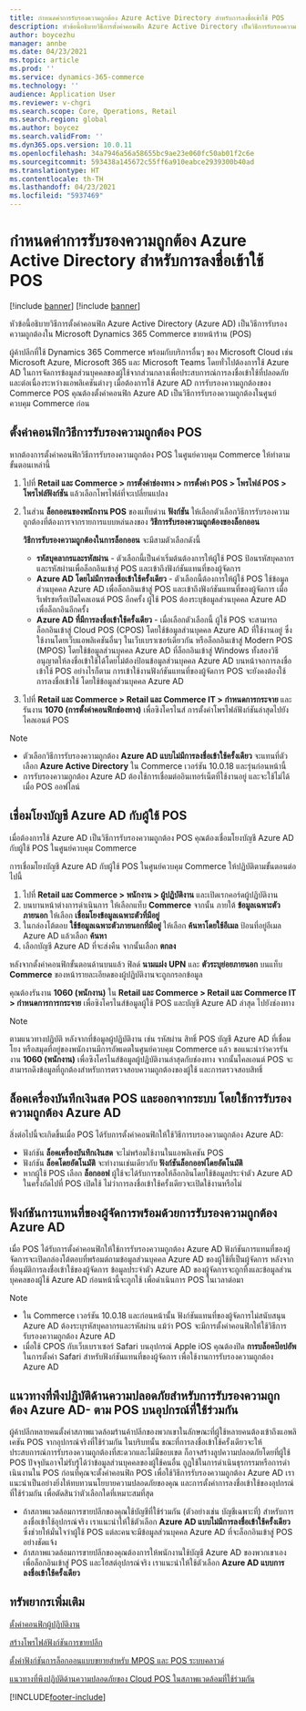 ```yaml
---
title: กำหนดค่าการรับรองความถูกต้อง Azure Active Directory สำหรับการลงชื่อเข้าใช้ POS
description: หัวข้อนี้อธิบายวิธีการตั้งค่าคอนฟิก Azure Active Directory เป็นวิธีการรับรองความถูกต้องใน Microsoft Dynamics 365 Commerce ขายหน้าร้าน
author: boycezhu
manager: annbe
ms.date: 04/23/2021
ms.topic: article
ms.prod: ''
ms.service: dynamics-365-commerce
ms.technology: ''
audience: Application User
ms.reviewer: v-chgri
ms.search.scope: Core, Operations, Retail
ms.search.region: global
ms.author: boycez
ms.search.validFrom: ''
ms.dyn365.ops.version: 10.0.11
ms.openlocfilehash: 34a7946a56a58655bc9ae23e060fc50ab01f2c6e
ms.sourcegitcommit: 593438a145672c55ff6a910eabce2939300b40ad
ms.translationtype: HT
ms.contentlocale: th-TH
ms.lasthandoff: 04/23/2021
ms.locfileid: "5937469"
---
```

# <a name="configure-azure-active-directory-authentication-for-pos-sign-in"></a>กำหนดค่าการรับรองความถูกต้อง Azure Active Directory สำหรับการลงชื่อเข้าใช้ POS

[!include [banner](includes/banner.md)]
[!include [banner](includes/preview-banner.md)]

หัวข้อนี้อธิบายวิธีการตั้งค่าคอนฟิก Azure Active Directory (Azure AD) เป็นวิธีการรับรองความถูกต้องใน Microsoft Dynamics 365 Commerce ขายหน้าร้าน (POS)

ผู้ค้าปลีกที่ใช้ Dynamics 365 Commerce พร้อมกับบริการอื่นๆ ของ Microsoft Cloud เช่น Microsoft Azure, Microsoft 365 และ Microsoft Teams โดยทั่วไปต้องการใช้ Azure AD ในการจัดการข้อมูลส่วนบุคคลของผู้ใช้จากส่วนกลางเพื่อประสบการณ์การลงชื่อเข้าใช้ที่ปลอดภัยและต่อเนื่องระหว่างแอพลิเคชันต่างๆ เมื่อต้องการใช้ Azure AD การรับรองความถูกต้องของ Commerce POS คุณต้องตั้งค่าคอนฟิก Azure AD เป็นวิธีการรับรองความถูกต้องในศูนย์ควบคุม Commerce ก่อน

## <a name="configure-pos-authentication-method"></a>ตั้งค่าคอนฟิกวิธีการรับรองความถูกต้อง POS

หากต้องการตั้งค่าคอนฟิกวิธีการรับรองความถูกต้อง POS ในศูนย์ควบคุม Commerce ให้ทำตามขั้นตอนเหล่านี้
    
1. ไปที่ **Retail และ Commerce \> การตั้งค่าช่องทาง \> การตั้งค่า POS \> โพรไฟล์ POS \> โพรไฟล์ฟังก์ชัน** แล้วเลือกโพรไฟล์ที่จะเปลี่ยนแปลง
1. ในส่วน **ล็อกออนของพนักงาน POS** ของแท็บด่วน **ฟังก์ชัน** ให้เลือกตัวเลือกวิธีการรับรองความถูกต้องที่ต้องการจากรายการแบบหล่นลงของ **วิธีการรับรองความถูกต้องของล็อกออน**

    **วิธีการรับรองความถูกต้องในการล็อกออน** จะมีสามตัวเลือกดังนี้
    
    - **รหัสบุคลากรและรหัสผ่าน** - ตัวเลือกนี้เป็นค่าเริ่มต้นต้องการให้ผู้ใช้ POS ป้อนรหัสบุคลากรและรหัสผ่านเพื่อล็อกอินเข้าสู่ POS และเข้าถึงฟังก์ชันแทนที่ของผู้จัดการ
    - **Azure AD โดยไม่มีการลงชื่อเข้าใช้ครั้งเดียว** - ตัวเลือกนี้ต้องการให้ผู้ใช้ POS ใช้ข้อมูลส่วนบุคคล Azure AD เพื่อล็อกอินเข้าสู่ POS และเข้าถึงฟังก์ชันแทนที่ของผู้จัดการ เมื่อรีเฟรชหรือเปิดไคลเอนต์ POS อีกครั้ง ผู้ใช้ POS ต้องระบุข้อมูลส่วนบุคคล Azure AD เพื่อล็อกอินอีกครั้ง
    - **Azure AD ที่มีการลงชื่อเข้าใช้ครั้งเดียว** - เมื่อเลือกตัวเลือกนี้ ผู้ใช้ POS จะสามารถล็อกอินเข้าสู่ Cloud POS (CPOS) โดยใช้ข้อมูลส่วนบุคคล Azure AD ที่ใช้งานอยู่ ซึ่งใช้งานโดยเว็บแอพลิเคชันอื่นๆ ในเว็บเบราเซอร์เดียวกัน หรือล็อกอินเข้าสู่ Modern POS (MPOS) โดยใช้ข้อมูลส่วนบุคคล Azure AD ที่ล็อกอินเข้าสู่ Windows ทั้งสองวิธีอนุญาตให้ลงชื่อเข้าใช้ได้โดยไม่ต้องป้อนข้อมูลส่วนบุคคล Azure AD บนหน้าจอการลงชื่อเข้าใช้ POS อย่างไรก็ตาม การเข้าใช้งานฟังก์ชันแทนที่ของผู้จัดการ POS จะยังคงต้องใช้การลงชื่อเข้าใช้ โดยใช้ข้อมูลส่วนบุคคล Azure AD

1. ไปที่ **Retail และ Commerce > Retail และ Commerce IT > กําหนดการกระจาย** และรันงาน **1070 (การตั้งค่าคอนฟิกช่องทาง)** เพื่อซิงโครไนส์ การตั้งค่าโพรไฟล์ฟังก์ชันล่าสุดไปยังไคลเอนต์ POS

> [!NOTE]
> - ตัวเลือกวิธีการรับรองความถูกต้อง **Azure AD แบบไม่มีการลงชื่อเข้าใช้ครั้งเดียว** จะแทนที่ตัวเลือก **Azure Active Directory** ใน Commerce เวอร์ชัน 10.0.18 และรุ่นก่อนหน้านี้
> - การรับรองความถูกต้อง Azure AD ต้องใช้การเชื่อมต่ออินเทอร์เน็ตที่ใช้งานอยู่ และจะใช้ไม่ได้เมื่อ POS ออฟไลน์

## <a name="associate-azure-ad-accounts-with-pos-users"></a>เชื่อมโยงบัญชี Azure AD กับผู้ใช้ POS

เมื่อต้องการใช้ Azure AD เป็นวิธีการรับรองความถูกต้อง POS คุณต้องเชื่อมโยงบัญชี Azure AD กับผู้ใช้ POS ในศูนย์ควบคุม Commerce 

การเชื่อมโยงบัญชี Azure AD กับผู้ใช้ POS ในศูนย์ควบคุม Commerce ให้ปฏิบัติตามขั้นตอนต่อไปนี้
    
1. ไปที่ **Retail และ Commerce > พนักงาน > ผู้ปฏิบัติงาน** และเปิดเรกคอร์ดผู้ปฏิบัติงาน
1. บนบานหน้าต่างการดำเนินการ ให้เลือกแท็บ **Commerce** จากนั้น ภายใต้ **ข้อมูลเฉพาะตัวภายนอก** ให้เลือก **เชื่อมโยงข้อมูลเฉพาะตัวที่มีอยู่** 
1. ในกล่องโต้ตอบ **ใช้ข้อมูลเฉพาะตัวภายนอกที่มีอยู่** ให้เลือก **ค้นหาโดยใช้อีเมล** ป้อนที่อยู่อีเมล Azure AD แล้วเลือก **ค้นหา**
1. เลือกบัญชี Azure AD ที่จะส่งคืน จากนั้นเลือก **ตกลง**

หลังจากตั้งค่าคอนฟิกขั้นตอนด้านบนแล้ว ฟิลด์ **นามแฝง** **UPN** และ **ตัวระบุย่อยภายนอก** บนแท็บ **Commerce** ของหน้ารายละเอียดของผู้ปฏิบัติงานจะถูกกรอกข้อมูล

คุณต้องรันงาน **1060 (พนักงาน)** ใน **Retail และ Commerce > Retail และ Commerce IT > กำหนดการการกระจาย** เพื่อซิงโครไนส์ข้อมูลผู้ใช้ POS และบัญชี Azure AD ล่าสุด ไปยังช่องทาง

> [!NOTE]
> ตามแนวทางปฏิบัติ หลังจากที่ข้อมูลผู้ปฏิบัติงาน เช่น รหัสผ่าน สิทธิ์ POS บัญชี Azure AD ที่เชื่อมโยง หรือสมุดที่อยู่ของพนักงานมีการอัพเดตในศูนย์ควบคุม Commerce แล้ว ขอแนะนำว่าควรรันงาน **1060 (พนักงาน)** เพื่อซิงโครไนส์ข้อมูลผู้ปฏิบัติงานล่าสุดกับช่องทาง จากนั้นไคลเอนต์ POS จะสามารถดึงข้อมูลที่ถูกต้องสำหรับการตรวจสอบความถูกต้องของผู้ใช้ และการตรวจสอบสิทธิ์

## <a name="pos-lock-register-and-sign-out-with-azure-ad-authentication"></a>ล็อคเครื่องบันทึกเงินสด POS และออกจากระบบ โดยใช้การรับรองความถูกต้อง Azure AD

สิ่งต่อไปนี้จะเกิดขึ้นเมื่อ POS ได้รับการตั้งค่าคอนฟิกให้ใช้วิธีการบรองความถูกต้อง Azure AD:

- ฟังก์ชัน **ล็อคเครื่องบันทึกเงินสด** จะไม่พร้อมใช้งานในแอพลิเคชัน POS 
- ฟังก์ชัน **ล็อคโดยอัตโนมัติ** จะทำงานเช่นเดียวกับ **ฟังก์ชันล็อกออฟโดยอัตโนมัติ**
- หากผู้ใช้ POS เลือก **ล็อกออฟ** ผู้ใช้จะได้รับการขอให้ล็อกอินโดยใช้ข้อมูลประจำตัว Azure AD ในครั้งถัดไปที่ POS เปิดใช้ ไม่ว่าการลงชื่อเข้าใช้ครั้งเดียวจะเปิดใช้งานหรือไม่

## <a name="manager-override-functionality-with-azure-ad-authentication"></a>ฟังก์ชันการแทนที่ของผู้จัดการพร้อมด้วยการรับรองความถูกต้อง Azure AD

เมื่อ POS ได้รับการตั้งค่าคอนฟิกให้ใช้การรับรองความถูกต้อง Azure AD ฟังก์ชันการแทนที่ของผู้จัดการจะเปิดกล่องโต้ตอบที่พร้อมต์ถามข้อมูลส่วนบุคคล Azure AD ของผู้ใช้ที่เป็นผู้จัดการ หลังจากที่อนุมัติการลงชื่อเข้าใช้ของผู้จัดการ ข้อมูลประจำตัว Azure AD ของผู้จัดการจะถูกทิ้งและข้อมูลส่วนบุคคลของผู้ใช้ Azure AD ก่อนหน้านี้จะถูกใช้ เพื่อดําเนินการ POS ในเวลาต่อมา

> [!NOTE]
> - ใน Commerce เวอร์ชัน 10.0.18 และก่อนหน้านั้น ฟังก์ชันแทนที่ของผู้จัดการไม่สนับสนุน Azure AD ต้องระบุรหัสบุคลากรและรหัสผ่าน แม้ว่า POS จะมีการตั้งค่าคอนฟิกให้ใช้วิธีการรับรองความถูกต้อง Azure AD
> - เมื่อใช้ CPOS กับเว็บเบราเซอร์ Safari บนอุปกรณ์ Apple iOS คุณต้องปิด **การบล็อคป๊อปอัพ** ในการตั้งค่า Safari สำหรับฟังก์ชันแทนที่ของผู้จัดการ เพื่อใช้งานการรับรองความถูกต้อง Azure AD 

## <a name="security-best-practices-for-azure-ad-based-pos-authentication-on-shared-devices"></a>แนวทางที่พึงปฏิบัติด้านความปลอดภัยสำหรับการรับรองความถูกต้อง Azure AD- ตาม POS บนอุปกรณ์ที่ใช้ร่วมกัน

ผู้ค้าปลีกหลายคนตั้งค่าสภาพแวดล้อมร้านค้าปลีกของพวกเขาในลักษณะที่ผู้ใช้หลายคนต้องเข้าถึงแอพลิเคชัน POS จากอุปกรณ์จริงที่ใช้ร่วมกัน ในบริบทนั้น ขณะที่การลงชื่อเข้าใช้ครั้งเดียวจะให้ประสบการณ์การรับรองความถูกต้องที่สะดวกและไม่มีขอบเขต ก็อาจสร้างลูปความปลอดภัยโดยที่ผู้ใช้ POS ปัจจุบันอาจไม่รับรู้ได้ว่าข้อมูลส่วนบุคคลของผู้ใช้คนอื่น ถูฏใช้ในการดําเนินธุรกรรมหรือการดําเนินงานใน POS ก่อนที่คุณจะตั้งค่าคอนฟิก POS เพื่อใช้วิธีการรับรองความถูกต้อง Azure AD เราแนะนำเป็นอย่างยิ่งให้ทบทวนนโยบายความปลอดภัยของคุณ และการตั้งค่าการลงชื่อเข้าใช้ของอุปกรณ์ที่ใช้ร่วมกัน เพื่อตัดสินว่าตัวเลือกใดที่เหมาะสมที่สุด

- ถ้าสภาพแวดล้อมการขายปลีกของคุณใช้บัญชีที่ใช้ร่วมกัน (ตัวอย่างเช่น บัญชีเฉพาะที่) สำหรับการลงชื่อเข้าใช้อุปกรณ์จริง เราแนะนำให้ใช้ตัวเลือก **Azure AD แบบไม่มีการลงชื่อเข้าใช้ครั้งเดียว** ซึ่งช่วยให้มั่นใจว่าผู้ใช้ POS แต่ละคนจะมีข้อมูลส่วนบุคคล Azure AD ที่จะล็อกอินเข้าสู่ POS อย่างชัดแจ้ง
- ถ้าสภาพแวดล้อมการขายปลีกของคุณต้องการให้พนักงานใช้บัญชี Azure AD ของพวกเขาเองเพื่อล็อกอินเข้าสู่ POS และโฮสต์อุปกรณ์จริง เราแนะนำให้ใช้ตัวเลือก **Azure AD แบบการลงชื่อเข้าใช้ครั้งเดียว**

## <a name="additional-resources"></a>ทรัพยากรเพิ่มเติม

[ ตั้งค่าคอนฟิกผู้ปฏิบัติงาน](tasks/worker.md)

[สร้างโพรไฟล์ฟังก์ชันการขายปลีก](retail-functionality-profile.md)


[ตั้งค่าฟังก์ชันการล็อกออนแบบขยายสำหรับ MPOS และ POS ระบบคลาวด์](extended-logon.md)

[แนวทางที่พึงปฏิบัติด้านความปลอดภัยของ Cloud POS ในสภาพแวดล้อมที่ใช้ร่วมกัน](dev-itpro/secure-retail-cloud-pos.md)



[!INCLUDE[footer-include](../includes/footer-banner.md)]
